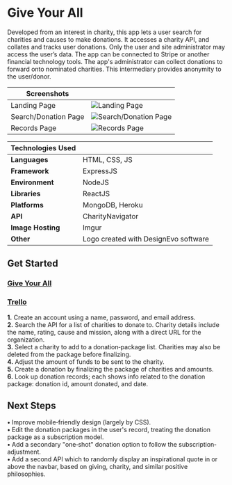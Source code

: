 # Give Your All #
Developed from an interest in charity, this app lets a user search for charities and causes to make donations. It accesses a charity API, and collates and tracks user donations. Only the user and site administrator may access the user’s data. The app can be connected to Stripe or another financial technology tools. The app's administrator can collect donations to forward onto nominated charities. This intermediary provides anonymity to the user/donor.  

|Screenshots||
|----------------------|-|
|Landing Page|![Landing Page](https://i.imgur.com/Rjp88Zx.jpg?1)|
|Search/Donation Page|![Search/Donation Page](https://i.imgur.com/1Tpv3xK.png?1)|
|Records Page|![Records Page](https://i.imgur.com/0RkGW9k.jpg?1)|  
  

|Technologies Used||
|-|-|
|**Languages**|HTML, CSS, JS|
|**Framework**|ExpressJS|
|**Environment**|NodeJS|
|**Libraries**|ReactJS|
|**Platforms**|MongoDB, Heroku|
|**API**|CharityNavigator|
|**Image Hosting**|Imgur|
|**Other**|Logo created with DesignEvo software|  

## Get Started ##
### [Give Your All](http://giveyourall.herokuapp.com "GiveYourAll") ###  
### [Trello](https://trello.com/b/eaIztHJ3/giveyourall "Trello") ###  

**1.** Create an account using a name, password, and email address.  
**2.** Search the API for a list of charities to donate to. Charity details include the name, rating, cause and mission, along with a direct URL for the organization.  
**3.** Select a charity to add to a donation‐package list. Charities may also be deleted from the package before finalizing.  
**4.** Adjust the amount of funds to be sent to the charity.  
**5.** Create a donation by finalizing the package of charities and amounts.  
**6.** Look up donation records; each shows info related to the donation package: donation id, amount donated, and date.  

## Next Steps ##
**•** Improve mobile‐friendly design (largely by CSS).  
**•** Edit the donation packages in the user's record, treating the donation package as a subscription model.  
**•** Add a secondary "one‐shot" donation option to follow the subscription‐adjustment.  
**•** Add a second API which to randomly display an inspirational quote in or above the navbar, based on giving, charity, and similar positive philosophies.